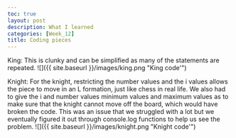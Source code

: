 ```yaml
---
toc: true
layout: post
description: What I learned
categories: [Week_12]
title: Coding pieces
---
```


King: This is clunky and can be simplified as many of the statements are repeated.
![]({{ site.baseurl }}/images/king.png "King code'")

Knight: For the knight, restricting the number values and the i values allows the piece to move in an L formation, just like chess in real life. We also had to give the i and number values minimum values and maximum values as to make sure that the knight cannot move off the board, which would have broken the code. This was an issue that we struggled with a lot but we eventually figured it out through console.log functions to help us see the problem.
![]({{ site.baseurl }}/images/knight.png "Knight code'")